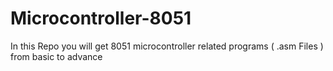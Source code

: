 # Microcontroller-8051
In this Repo you will get 8051 microcontroller related programs ( .asm Files ) from basic to advance
